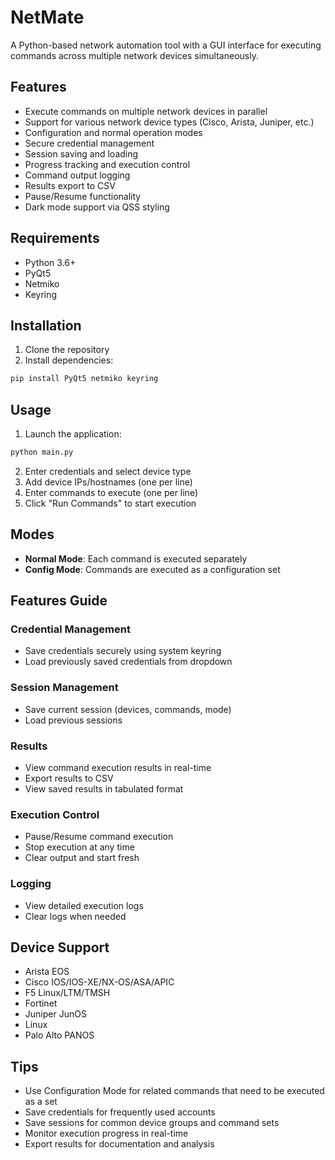 # NetMate

A Python-based network automation tool with a GUI interface for executing commands across multiple network devices simultaneously.

## Features

- Execute commands on multiple network devices in parallel
- Support for various network device types (Cisco, Arista, Juniper, etc.)
- Configuration and normal operation modes
- Secure credential management
- Session saving and loading
- Progress tracking and execution control
- Command output logging
- Results export to CSV
- Pause/Resume functionality
- Dark mode support via QSS styling

## Requirements

- Python 3.6+
- PyQt5
- Netmiko
- Keyring

## Installation

1. Clone the repository
2. Install dependencies:
```bash
pip install PyQt5 netmiko keyring
```

## Usage

1. Launch the application:
```bash
python main.py
```

2. Enter credentials and select device type
3. Add device IPs/hostnames (one per line)
4. Enter commands to execute (one per line)
5. Click "Run Commands" to start execution

## Modes

- **Normal Mode**: Each command is executed separately
- **Config Mode**: Commands are executed as a configuration set

## Features Guide

### Credential Management
- Save credentials securely using system keyring
- Load previously saved credentials from dropdown

### Session Management
- Save current session (devices, commands, mode)
- Load previous sessions

### Results
- View command execution results in real-time
- Export results to CSV
- View saved results in tabulated format

### Execution Control
- Pause/Resume command execution
- Stop execution at any time
- Clear output and start fresh

### Logging
- View detailed execution logs
- Clear logs when needed

## Device Support

- Arista EOS
- Cisco IOS/IOS-XE/NX-OS/ASA/APIC
- F5 Linux/LTM/TMSH
- Fortinet
- Juniper JunOS
- Linux
- Palo Alto PANOS

## Tips

- Use Configuration Mode for related commands that need to be executed as a set
- Save credentials for frequently used accounts
- Save sessions for common device groups and command sets
- Monitor execution progress in real-time
- Export results for documentation and analysis

